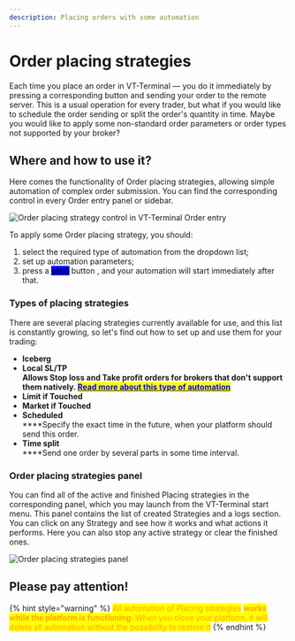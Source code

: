 ```yaml
---
description: Placing orders with some automation
---
```


# Order placing strategies

Each time you place an order in VT-Terminal — you do it immediately by pressing a corresponding button and sending your order to the remote server. This is a usual operation for every trader, but what if you would like to schedule the order sending or split the order's quantity in time. Maybe you would like to apply some non-standard order parameters or order types not supported by your broker?

## Where and how to use it?

Here comes the functionality of Order placing strategies, allowing simple automation of complex order submission. You can find the corresponding control in every Order entry panel or sidebar.

![Order placing strategy control in VT-Terminal Order entry](../../../.gitbook/assets/Screenshot\_4.png)

To apply some Order placing strategy, you should:

1. select the required type of automation from the dropdown list;
2. set up automation parameters;
3. press a <mark style="background-color:blue;">send</mark> button , and your automation will start immediately after that.

### Types of placing strategies

There are several placing strategies currently available for use, and this list is constantly growing, so let's find out how to set up and use them for your trading:

* **Iceberg**
* **Local SL/TP**\
  ****Allows Stop loss and Take profit orders for brokers that don't support them natively. [<mark style="color:blue;">**Read more about this type of automation**</mark>](local-sl-tp.md)<mark style="color:blue;">****</mark>
* **Limit if Touched**
* **Market if Touched**
* **Scheduled**\
  ****Specify the exact time in the future, when your platform should send this order.
* **Time split**\
  ****Send one order by several parts in some time interval.

### Order placing strategies panel

You can find all of the active and finished Placing strategies in the corresponding panel, which you may launch from the VT-Terminal start menu. This panel contains the list of created Strategies and a logs section. You can click on any Strategy and see how it works and what actions it performs. Here you can also stop any active strategy or clear the finished ones.

![Order placing strategies panel](../../../.gitbook/assets/Screenshot\_6.png)

## Please pay attention!

{% hint style="warning" %}
<mark style="color:orange;">All automation of Placing strategies</mark> <mark style="color:orange;"></mark><mark style="color:orange;">**works while the platform is functioning**</mark><mark style="color:orange;">. When you close your platform, it will delete all automation without the possibility to restore it</mark>
{% endhint %}
